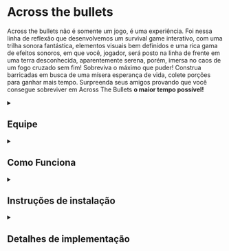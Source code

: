 # Across the bullets

Across the bullets não é somente um jogo, é uma experiência. Foi nessa linha de reflexão que desenvolvemos um survival game interativo, com uma trilha sonora fantástica, elementos visuais bem definidos e uma rica gama de efeitos sonoros, em que você, jogador, será posto na linha de frente em uma terra desconhecida, aparentemente serena, porém, imersa no caos de um fogo cruzado sem fim! Sobreviva o máximo que puder! Construa barricadas em busca de uma mísera esperança de vida, colete porções para ganhar mais tempo. Surpreenda seus amigos provando que você consegue sobreviver em Across The Bullets <strong>o maior tempo possível!</strong>


<details>
<summary><h2>Equipe</h2></summary>


* [Amanda Luz Chaves](https://github.com/amandaaluzc) - alc2@cesar.school  
* [Lucas Menezes Santana](https://github.com/ucasmenezes08) - lms4@cesar.school  
* [João Carlos Melo Brennand de Souza Mendes](https://github.com/joaocm1804) - jcmbsm@cesar.school  

</details>






<details>
<summary><h2>Como Funciona</h2></summary>



<strong>Informações gerais: </strong>


- O jogo consiste em sobreviver pelo maior tempo possível.

- No contexto geral, parece simples, porém você, jogador, será lançado ao meio do mapa, tendo que desviar das balas emergentes do canto externo do mapa.

- A quantidade de balas geradas irá aumentar com o decorrer do tempo. Além disso, conforme o andamento do jogo, a velocidade das balas tambem será incrementada.





<strong>Informações Necessárias: </strong>



- O jogador contém *3 vidas* , que serão consumidas a cada colisão com a bala.

- O jogador contém *5 barricadas*, que podém ser usadas para bloquear as balas. (Recomendamos utilizar para fins de emergencia, no caso para coletar vidas extras ou ganhar mais tempo para fuga). Vale ressaltar que a madeira será gerada após o jogador pressionar a tecla *SPACE*, sendo posicionada exatamente no local onde o jogador apertou.

- As barricadas possuem tempo de duração após a ativação de 10 segundos até o desaparecimento.

- As barricadas conseguem cobrir até somente uma colisão.

- Após utilizada, não é possivel recuperar a barricada gasta, use somente se necessário.

- O jogador pode coletar *Porções de vida* distribuidas pelo mapa, que fornecem ,ao serem coletadas, vida extra para o jogador.

- As porções só fornecem vida extra, *se o jogador estiver com menos de 3 vidas*, caso o jogador esteja com as 3 vidas, *a porção somente irá mudar de posição*.

- É importante ressaltar que as vidas extras são geradas em uma posição aleatória do mapa, e *Desaparecem após 15 segundos* se não coletadas.

- Caso a porção seja coletada, ela irá reaparecer após 10 segundos. Dica: Se a porção aparece em um lugar muito extremo no inicio do game, é recomendado coletar para que reapareça em algum lugar mais favorável. (No decorrer do jogo, será difícil coletar na extremidade).

</details>





<details>
<summary><h2>Instruções de instalação</h2></summary>




### Instalar Raylib
Linux:

1 - instalar recursos básicos:

    sudo apt install build-essential git

2 - comando para instalar raylib (se não funcionar, seguir para o próximo passo):

    sudo apt install libraylib-dev
    

3a - se for Ubuntu:

    sudo apt install libasound2-dev libx11-dev libxrandr-dev libxi-dev libgl1-mesa-dev libglu1-mesa-dev libxcursor-dev libxinerama-dev libwayland-dev libxkbcommon-dev
    

3b - mas se for Fedora: 

    sudo dnf install alsa-lib-devel mesa-libGL-devel libX11-devel libXrandr-devel libXi-devel libXcursor-devel libXinerama-devel libatomic


MacOS:

    brew install raylib


### Comando para compilação e funcionamento do código

Execute esses comandos no terminal:

    git clone https://github.com/joaocm1804/across-the-bullets.git
    
Depois:
    
    cd across-the-bullets
    
E então:
    
    make run
    

Caso ao executar o jogo der erro de permissão, execute: 
    
    chmod +x main

</details>




<details>
<summary><h2>Detalhes de implementação</h2></summary>


### Lista de funções

- Main(): Função principal onde roda o jogo;

- InitGame(): Onde todas as imagens, sons e outras variáveis do jogo são carregadas;

- DrawGame(): Possui a lógica das inicializações do que deve ser desenhado no jogo, assim como    
suas dimensões e posições;

- reiniciar(): Ocorre o reinício de todas as variáveis após uma partida acabar;

- UnloadGame(): Todos os arquivos são descarregados após fechamento do jogo

- add_inicio(): insere os dados do jogador numa lista encadeada;

- ordenar(): ordena a lista encadeada com os dados dos jogadores;

- salvarRanking(): escreve os dados da lista ordenada num arquivo “.txt”;

- carregarRanking(): limpa a lista de ranking e lê os dados anteriormente já armazenados no “.txt”;

- printarLeaderboard(): organiza o draw do ranking e imprime os dados dos jogadores;

- limparRanking(): limpa os dados da lista encadeada do ranking para não haver duplicidade.



### Principais dificuldades enfrentadas.


- Conciliar o tempo para o desenvolvimento do jogo com outras matérias e projetos;

- Entender funcionamento da Raylib e de como desenvolver um jogo;

- Funcionamento do surgimento aleatório das balas.

- Geração de assets para o jogo, pois queríamos fazer todos únicos.

- Animação de movimentação do player

- Ajustar zona de hitbox dos assets da partida

- Ajustar dimensões dos assets



</details>
